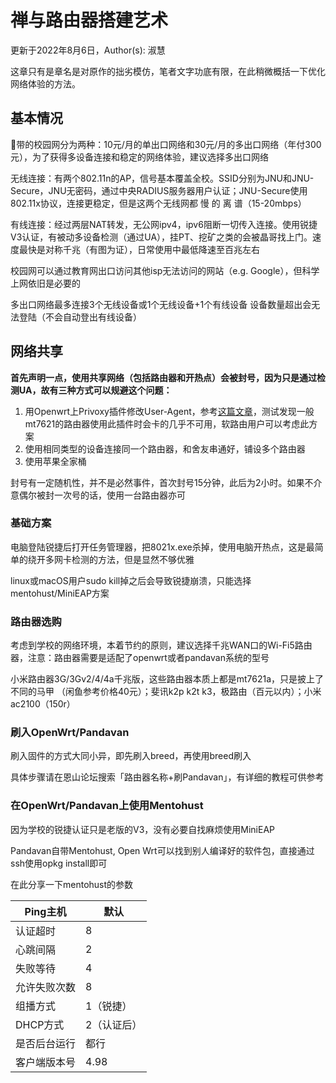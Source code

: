 # 禅与路由器搭建艺术

更新于2022年8月6日，Author(s): 淑慧

这章只有是章名是对原作的拙劣模仿，笔者文字功底有限，在此稍微概括一下优化网络体验的方法。

## 基本情况

🐔带的校园网分为两种：10元/月的单出口网络和30元/月的多出口网络（年付300元），为了获得多设备连接和稳定的网络体验，建议选择多出口网络

无线连接：有两个802.11n的AP，信号基本覆盖全校。SSID分别为JNU和JNU-Secure，JNU无密码，通过中央RADIUS服务器用户认证；JNU-Secure使用802.11x协议，连接更稳定，但是这两个无线网都 慢 的 离 谱（15-20mbps）

有线连接：经过两层NAT转发，无公网ipv4，ipv6阻断一切传入连接。使用锐捷V3认证，有被动多设备检测（通过UA），挂PT、挖矿之类的会被晶哥找上门。速度最快是对称千兆（有图为证），日常使用中最低降速至百兆左右

校园网可以通过教育网出口访问其他isp无法访问的网站（e.g. Google），但科学上网依旧是必要的

多出口网络最多连接3个无线设备或1个无线设备+1个有线设备 设备数量超出会无法登陆（不会自动登出有线设备）

## 网络共享

**首先声明一点，使用共享网络（包括路由器和开热点）会被封号，因为只是通过检测UA，故有三种方式可以规避这个问题：**

1. 用Openwrt上Privoxy插件修改User-Agent，参考[这篇文章](https://www.right.com.cn/forum/thread-249325-1-1.html)，测试发现一般mt7621的路由器使用此插件时会卡的几乎不可用，软路由用户可以考虑此方案
2. 使用相同类型的设备连接同一个路由器，和舍友串通好，铺设多个路由器
3. 使用苹果全家桶

封号有一定随机性，并不是必然事件，首次封号15分钟，此后为2小时。如果不介意偶尔被封一次号的话，使用一台路由器亦可

### 基础方案

电脑登陆锐捷后打开任务管理器，把8021x.exe杀掉，使用电脑开热点，这是最简单的绕开多网卡检测的方法，但是显然不够优雅

linux或macOS用户sudo kill掉之后会导致锐捷崩溃，只能选择mentohust/MiniEAP方案

### 路由器选购

考虑到学校的网络环境，本着节约的原则，建议选择千兆WAN口的Wi-Fi5路由器，注意：路由器需要是适配了openwrt或者pandavan系统的型号

小米路由器3G/3Gv2/4/4a千兆版，这些路由器本质上都是mt7621a，只是披上了不同的马甲 （闲鱼参考价格40元）；斐讯k2p k2t k3，极路由（百元以内）；小米ac2100（150r）

### 刷入OpenWrt/Pandavan

刷入固件的方式大同小异，即先刷入breed，再使用breed刷入

具体步骤请在恩山论坛搜索「路由器名称+刷Pandavan」，有详细的教程可供参考

### 在OpenWrt/Pandavan上使用Mentohust

因为学校的锐捷认证只是老版的V3，没有必要自找麻烦使用MiniEAP

Pandavan自带Mentohust, Open Wrt可以找到别人编译好的软件包，直接通过ssh使用opkg install即可

在此分享一下mentohust的参数

| Ping主机     | 默认        |
| ------------ | ----------- |
| 认证超时     | 8           |
| 心跳间隔     | 2           |
| 失败等待     | 4           |
| 允许失败次数 | 8           |
| 组播方式     | 1（锐捷）   |
| DHCP方式     | 2（认证后） |
| 是否后台运行 | 都行        |
| 客户端版本号 | 4.98        |

